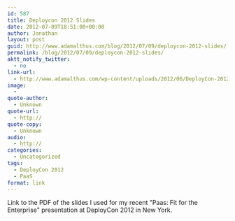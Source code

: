 ```yaml
---
id: 587
title: Deploycon 2012 Slides
date: 2012-07-09T18:51:00+00:00
author: Jonathan
layout: post
guid: http://www.adamalthus.com/blog/2012/07/09/deploycon-2012-slides/
permalink: /blog/2012/07/09/deploycon-2012-slides/
aktt_notify_twitter:
  - no
link-url:
  - http://www.adamalthus.com/wp-content/uploads/2012/06/DeployCon-2012-JGM.pdf
image:
  -
quote-author:
  - Unknown
quote-url:
  - http://
quote-copy:
  - Unknown
audio:
  - http://
categories:
  - Uncategorized
tags:
  - DeployCon 2012
  - PaaS
format: link
---
```

Link to the PDF of the slides I used for my recent "Paas: Fit for the Enterprise" presentation at DeployCon 2012 in New York.
